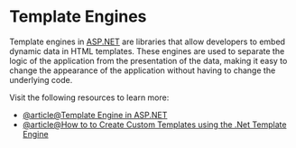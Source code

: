 # Template Engines

Template engines in [ASP.NET](http://ASP.NET) are libraries that allow developers to embed dynamic data in HTML templates. These engines are used to separate the logic of the application from the presentation of the data, making it easy to change the appearance of the application without having to change the underlying code.

Visit the following resources to learn more:

- [@article@Template Engine in ASP.NET](https://ej2.syncfusion.com/aspnetmvc/documentation/common/template-engine)
- [@article@How to to Create Custom Templates using the .Net Template Engine ](https://www.infoq.com/articles/dotnet-core-template-engine/)